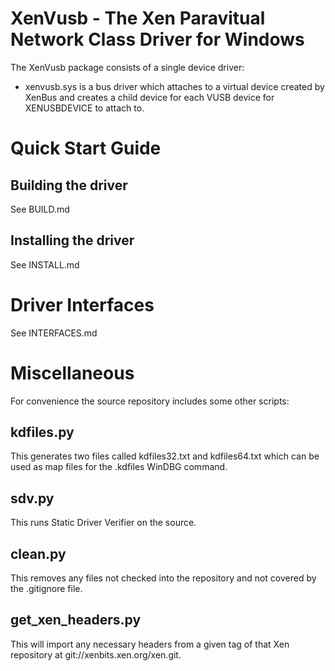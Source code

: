 XenVusb - The Xen Paravitual Network Class Driver for Windows
============================================================

The XenVusb package consists of a single device driver:

*    xenvusb.sys is a bus driver which attaches to a virtual device created
     by XenBus and creates a child device for each VUSB device for XENUSBDEVICE
     to attach to.

Quick Start Guide
=================

Building the driver
-------------------

See BUILD.md

Installing the driver
---------------------

See INSTALL.md

Driver Interfaces
=================

See INTERFACES.md

Miscellaneous
=============

For convenience the source repository includes some other scripts:

kdfiles.py
----------

This generates two files called kdfiles32.txt and kdfiles64.txt which can
be used as map files for the .kdfiles WinDBG command.

sdv.py
------

This runs Static Driver Verifier on the source.

clean.py
--------

This removes any files not checked into the repository and not covered by
the .gitignore file.

get_xen_headers.py
------------------

This will import any necessary headers from a given tag of that Xen
repository at git://xenbits.xen.org/xen.git.
